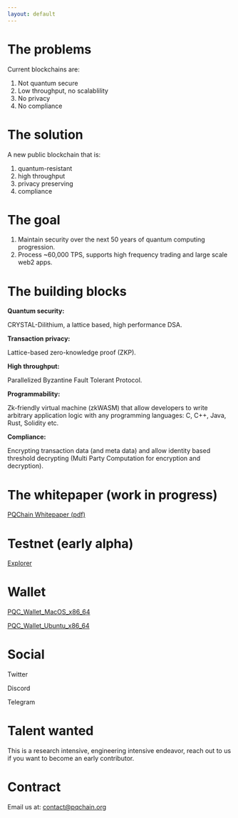 ```yaml
---
layout: default
---
```


# The problems

Current blockchains are:

1. Not quantum secure
2. Low throughput, no scalablility
3. No privacy
4. No compliance

# The solution

A new public blockchain that is:

1. quantum-resistant
2. high throughput
3. privacy preserving
4. compliance

# The goal

1. Maintain security over the next 50 years of quantum computing progression.
2. Process ~60,000 TPS, supports high frequency trading and large scale web2 apps.

# The building blocks

**Quantum security:**

CRYSTAL-Dilithium, a lattice based, high performance DSA.

**Transaction privacy:**

Lattice-based zero-knowledge proof (ZKP).

**High throughput:**

Parallelized Byzantine Fault Tolerant Protocol.

**Programmability:**

Zk-friendly virtual machine (zkWASM) that allow developers to write arbitrary application logic with any programming languages: C, C++, Java, Rust, Solidity etc.

**Compliance:**

Encrypting transaction data (and meta data) and allow identity based threshold decrypting (Multi Party Computation for encryption and decryption).

# The whitepaper (work in progress)

<a href="https://www.pqchain.org/docs/pqchain.pdf" target="_blank">PQChain Whitepaper (pdf)</a>

# Testnet (early alpha)

<a href="https://explorer.pqchain.org/" target="_blank">Explorer</a>

# Wallet

<a href="https://www.pqchain.org/files/PQC_Wallet_MacOS_x86_64" target="_blank">PQC_Wallet_MacOS_x86_64</a>

<a href="https://www.pqchain.org/files/PQC_Wallet_Ubuntu_x86_64" target="_blank">PQC_Wallet_Ubuntu_x86_64</a>

# Social

Twitter

Discord

Telegram

# Talent wanted

This is a research intensive, engineering intensive endeavor, reach out to us if you want to become an early contributor.

# Contract

Email us at: [contact@pqchain.org](mailto:contact@pqchain.org)
